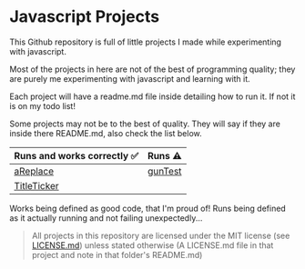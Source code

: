 Javascript Projects
===================

This Github repository is full of little projects I made while experimenting with javascript.

Most of the projects in here are not of the best of programming quality; they are purely me experimenting with javascript and learning with it.

Each project will have a readme.md file inside detailing how to run it. If not it is on my todo list!

Some projects may not be to the best of quality. They will say if they are inside there README.md, also check the list below.

| Runs and works correctly :white_check_mark:  | Runs :warning:                 | 
| ----------------------                       | -------------                  |
| [aReplace](aReplace/)                        | [gunTest](gunTest/)            |
| [TitleTicker](TitleTicker/)                  |                                |

Works being defined as good code, that I'm proud of!
Runs being defined as it actually running and not failing unexpectedly...

> All projects in this repository are licensed under the MIT license (see [LICENSE.md](LICENSE.md)) unless stated otherwise (A LICENSE.md file in that project and note in that folder's README.md)